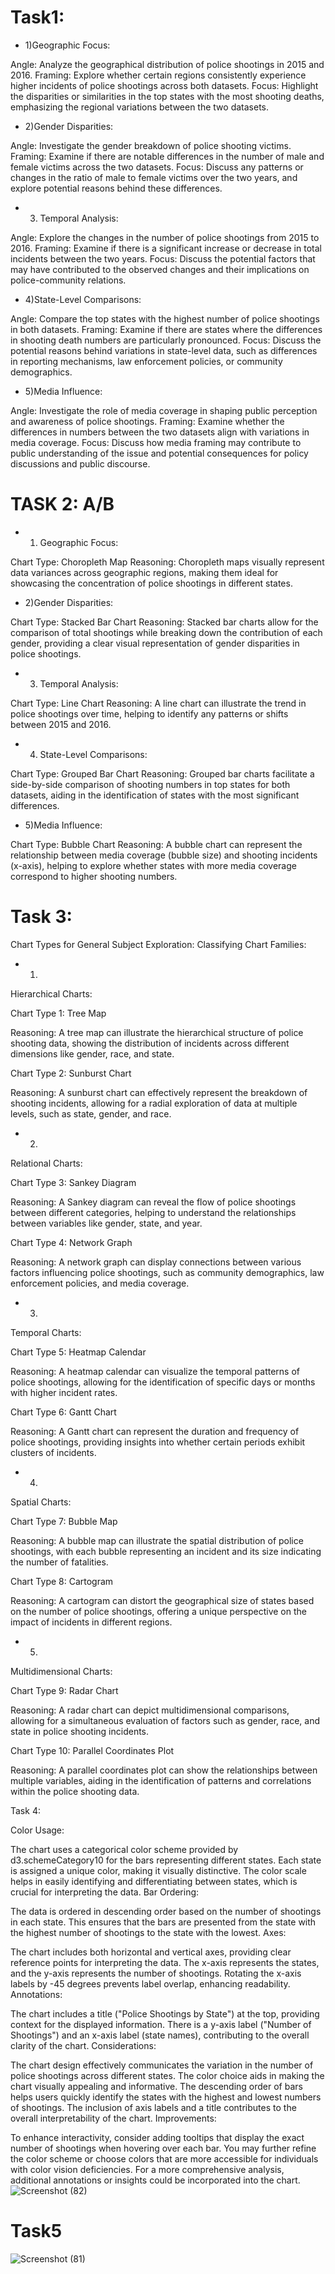 # Task1:

- 1)Geographic Focus:

Angle: Analyze the geographical distribution of police shootings in 2015 and 2016.
Framing: Explore whether certain regions consistently experience higher incidents of police shootings across both datasets.
Focus: Highlight the disparities or similarities in the top states with the most shooting deaths, emphasizing the regional variations between the two datasets.

- 2)Gender Disparities:

Angle: Investigate the gender breakdown of police shooting victims.
Framing: Examine if there are notable differences in the number of male and female victims across the two datasets.
Focus: Discuss any patterns or changes in the ratio of male to female victims over the two years, and explore potential reasons behind these differences.

- 3) Temporal Analysis:

Angle: Explore the changes in the number of police shootings from 2015 to 2016.
Framing: Examine if there is a significant increase or decrease in total incidents between the two years.
Focus: Discuss the potential factors that may have contributed to the observed changes and their implications on police-community relations.

- 4)State-Level Comparisons:

Angle: Compare the top states with the highest number of police shootings in both datasets.
Framing: Examine if there are states where the differences in shooting death numbers are particularly pronounced.
Focus: Discuss the potential reasons behind variations in state-level data, such as differences in reporting mechanisms, law enforcement policies, or community demographics.

- 5)Media Influence:

Angle: Investigate the role of media coverage in shaping public perception and awareness of police shootings.
Framing: Examine whether the differences in numbers between the two datasets align with variations in media coverage.
Focus: Discuss how media framing may contribute to public understanding of the issue and potential consequences for policy discussions and public discourse.






# TASK 2: A/B

- 1) Geographic Focus:

Chart Type: Choropleth Map
Reasoning: Choropleth maps visually represent data variances across geographic regions, making them ideal for showcasing the concentration of police shootings in different states.


- 2)Gender Disparities:

Chart Type: Stacked Bar Chart
Reasoning: Stacked bar charts allow for the comparison of total shootings while breaking down the contribution of each gender, providing a clear visual representation of gender disparities in police shootings.

- 3) Temporal Analysis:

Chart Type: Line Chart
Reasoning: A line chart can illustrate the trend in police shootings over time, helping to identify any patterns or shifts between 2015 and 2016.

- 4) State-Level Comparisons:

Chart Type: Grouped Bar Chart
Reasoning: Grouped bar charts facilitate a side-by-side comparison of shooting numbers in top states for both datasets, aiding in the identification of states with the most significant differences.


- 5)Media Influence:

Chart Type: Bubble Chart
Reasoning: A bubble chart can represent the relationship between media coverage (bubble size) and shooting incidents (x-axis), helping to explore whether states with more media coverage correspond to higher shooting numbers.






# Task 3:

Chart Types for General Subject Exploration:
 Classifying Chart Families:
- 1)
Hierarchical Charts:

Chart Type 1: Tree Map

Reasoning: A tree map can illustrate the hierarchical structure of police shooting data, showing the distribution of incidents across different dimensions like gender, race, and state.


Chart Type 2: Sunburst Chart

Reasoning: A sunburst chart can effectively represent the breakdown of shooting incidents, allowing for a radial exploration of data at multiple levels, such as state, gender, and race.


- 2)
Relational Charts:


Chart Type 3: Sankey Diagram

Reasoning: A Sankey diagram can reveal the flow of police shootings between different categories, helping to understand the relationships between variables like gender, state, and year.


Chart Type 4: Network Graph

Reasoning: A network graph can display connections between various factors influencing police shootings, such as community demographics, law enforcement policies, and media coverage.


- 3)
Temporal Charts:


Chart Type 5: Heatmap Calendar

Reasoning: A heatmap calendar can visualize the temporal patterns of police shootings, allowing for the identification of specific days or months with higher incident rates.

Chart Type 6: Gantt Chart

Reasoning: A Gantt chart can represent the duration and frequency of police shootings, providing insights into whether certain periods exhibit clusters of incidents.


- 4)
Spatial Charts:

Chart Type 7: Bubble Map

Reasoning: A bubble map can illustrate the spatial distribution of police shootings, with each bubble representing an incident and its size indicating the number of fatalities.

Chart Type 8: Cartogram

Reasoning: A cartogram can distort the geographical size of states based on the number of police shootings, offering a unique perspective on the impact of incidents in different regions.

- 5)

Multidimensional Charts:

Chart Type 9: Radar Chart

Reasoning: A radar chart can depict multidimensional comparisons, allowing for a simultaneous evaluation of factors such as gender, race, and state in police shooting incidents.

Chart Type 10: Parallel Coordinates Plot

Reasoning: A parallel coordinates plot can show the relationships between multiple variables, aiding in the identification of patterns and correlations within the police shooting data.










Task 4:

Color Usage:

The chart uses a categorical color scheme provided by d3.schemeCategory10 for the bars representing different states. Each state is assigned a unique color, making it visually distinctive.
The color scale helps in easily identifying and differentiating between states, which is crucial for interpreting the data.
Bar Ordering:

The data is ordered in descending order based on the number of shootings in each state. This ensures that the bars are presented from the state with the highest number of shootings to the state with the lowest.
Axes:

The chart includes both horizontal and vertical axes, providing clear reference points for interpreting the data.
The x-axis represents the states, and the y-axis represents the number of shootings. Rotating the x-axis labels by -45 degrees prevents label overlap, enhancing readability.
Annotations:

The chart includes a title ("Police Shootings by State") at the top, providing context for the displayed information.
There is a y-axis label ("Number of Shootings") and an x-axis label (state names), contributing to the overall clarity of the chart.
Considerations:

The chart design effectively communicates the variation in the number of police shootings across different states.
The color choice aids in making the chart visually appealing and informative.
The descending order of bars helps users quickly identify the states with the highest and lowest numbers of shootings.
The inclusion of axis labels and a title contributes to the overall interpretability of the chart.
Improvements:

To enhance interactivity, consider adding tooltips that display the exact number of shootings when hovering over each bar.
You may further refine the color scheme or choose colors that are more accessible for individuals with color vision deficiencies.
For a more comprehensive analysis, additional annotations or insights could be incorporated into the chart.
![Screenshot (82)](https://github.com/Davis-Ty/Assignment3/assets/55100272/24ac546e-7503-4c29-a413-c26a32259fe5)

# Task5


![Screenshot (81)](https://github.com/Davis-Ty/Assignment3/assets/55100272/8ffbb0b5-9158-4f1b-88fb-ddd2a0a33fdf)
